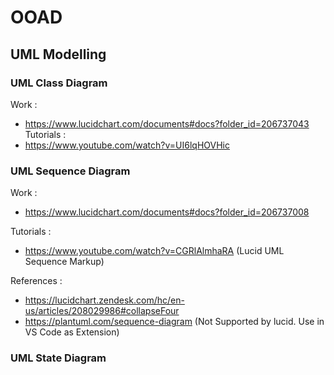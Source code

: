 # OOAD

## UML Modelling

### UML Class Diagram

Work :

- <https://www.lucidchart.com/documents#docs?folder_id=206737043>
  Tutorials :
- <https://www.youtube.com/watch?v=UI6lqHOVHic>

### UML Sequence Diagram

Work :

- <https://www.lucidchart.com/documents#docs?folder_id=206737008>

Tutorials :

- <https://www.youtube.com/watch?v=CGRlAlmhaRA> (Lucid UML Sequence Markup)

References :

- <https://lucidchart.zendesk.com/hc/en-us/articles/208029986#collapseFour>
- <https://plantuml.com/sequence-diagram> (Not Supported by lucid. Use in VS Code as Extension)

### UML State Diagram
